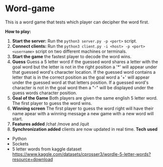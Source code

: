 # Word-game
This is a word game that tests which player can decipher the word first.

**How to play:**
1. **Start the server:** Run the `python3 server.py -p <port>` script. 
2. **Connect clients:** Run the `python3 client.py -i <host> -p <port> <username>` script on two different machines or terminals.
3. **Start the game** the fastest player to decode the word wins.
4. **Guess** Guess a 5 letter word if the guessed word shares a letter with the goal word  but the letter is not in the right position a '*' will appear under that guessed word's character location. If the guessed word contains a letter that is in the correct position as the goal word a '+' will appear under the guessed word at that letters position. If a guessed word's character is not in the goal word then a "-" will be displayed under the guess words character position.
5. **Goal of the Game** Both players are given the same english 5 letter word. The first player to guess the word wins.
6. **Winning screen** The first player to guess the word right will have their name apear with a winning message a new game with a new word will start.
7. **Features added** /chat /move and /quit
8.  **Synchronization added** clients are now updated in real time.
**Tech used**
* Python
* Sockets
* 5 letter words from kaggle dataset https://www.kaggle.com/datasets/cprosser3/wordle-5-letter-words?resource=download
